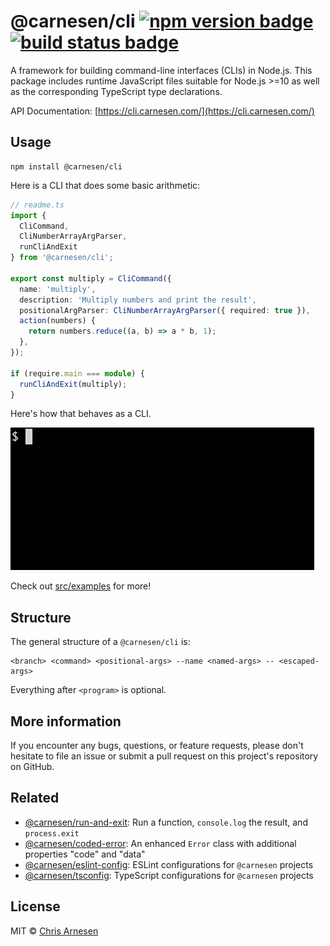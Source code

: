 # @carnesen/cli [![npm version badge](https://badge.fury.io/js/%40carnesen%2Fcli.svg)](https://badge.fury.io/js/%40carnesen%2Fcli) [![build status badge](https://github.com/carnesen/cli/workflows/test/badge.svg)](https://github.com/carnesen/cli/actions?query=workflow%3Atest+branch%3Amaster)

A framework for building command-line interfaces (CLIs) in Node.js. This package includes runtime JavaScript files suitable for Node.js >=10 as well as the corresponding TypeScript type declarations.

API Documentation: [https://cli.carnesen.com/](https://cli.carnesen.com/)

## Usage

```
npm install @carnesen/cli
```

Here is a CLI that does some basic arithmetic:

```typescript
// readme.ts
import {
  CliCommand,
  CliNumberArrayArgParser,
  runCliAndExit
} from '@carnesen/cli';

export const multiply = CliCommand({
  name: 'multiply',
  description: 'Multiply numbers and print the result',
  positionalArgParser: CliNumberArrayArgParser({ required: true }),
  action(numbers) {
    return numbers.reduce((a, b) => a * b, 1);
  },
});

if (require.main === module) {
  runCliAndExit(multiply);
}
```
Here's how that behaves as a CLI.

![command-line usage ](media/readme-usage.gif)

Check out [src/examples](src/examples) for more!
## Structure
The general structure of a `@carnesen/cli` is:
```
<branch> <command> <positional-args> --name <named-args> -- <escaped-args>
```
Everything after `<program>` is optional.

## More information
If you encounter any bugs, questions, or feature requests, please don't hesitate to file an issue or submit a pull request on this project's repository on GitHub.

## Related
- [@carnesen/run-and-exit](https://github.com/carnesen/run-and-exit): Run a function, `console.log` the result, and `process.exit`
- [@carnesen/coded-error](https://github.com/carnesen/coded-error): An enhanced `Error` class with additional properties "code" and "data"
- [@carnesen/eslint-config](https://github.com/carnesen/eslint-config): ESLint configurations for `@carnesen` projects
- [@carnesen/tsconfig](https://github.com/carnesen/tsconfig): TypeScript configurations for `@carnesen` projects

## License
MIT © [Chris Arnesen](https://www.carnesen.com)
